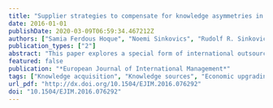 ```yaml
---
title: "Supplier strategies to compensate for knowledge asymmetries in buyer-supplier relationships: Implications for economic upgrading"
date: 2016-01-01
publishDate: 2020-03-09T06:59:34.467212Z
authors: ["Samia Ferdous Hoque", "Noemi Sinkovics", "Rudolf R. Sinkovics"]
publication_types: ["2"]
abstract: "This paper explores a special form of international outsourcing relationship in which suppliers make recurrent discrete transactions with the same buyers over a long period of time without the existence of any original legally binding written agreement. The study examines three research questions: (1) Can suppliers in such relationships access any of their buyers’ tacit knowledge? (2) What implications does their access or the lack thereof have for their economic upgrading? (3) What strategies do suppliers adopt to compensate for existing knowledge asymmetries? The case analysis of three small Bangladeshi garment manufacturers reveals the following key findings: The studied firms only have access to their buyers’ explicit/codified knowledge. Notwithstanding this, they have successfully developed relevant knowledge that has allowed them to engage in process upgrading. "
featured: false
publication: "*European Journal of International Management*"
tags: ["Knowledge acquisition", "Knowledge sources", "Economic upgrading", "Buyer-supplier relationship", "Outsourcing"]
url_pdf: "http://dx.doi.org/10.1504/EJIM.2016.076292"
doi: "10.1504/EJIM.2016.076292"
---
```


